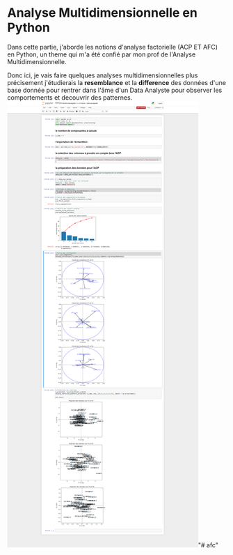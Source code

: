 # Analyse Multidimensionnelle en Python
Dans cette partie, j'aborde les notions d'analyse factorielle (ACP ET AFC) en Python,
un theme qui m'a été confié par mon prof de l'Analyse Multidimensionnelle.

Donc ici, je vais faire quelques analyses multidimensionnelles plus précisement j'étudierais
la **resemblance** et la **difference** des données d'une base donnée pour rentrer dans l'âme d'un Data Analyste pour observer les comportements et decouvrir des patternes.
![image](acp.png)"# afc" 
